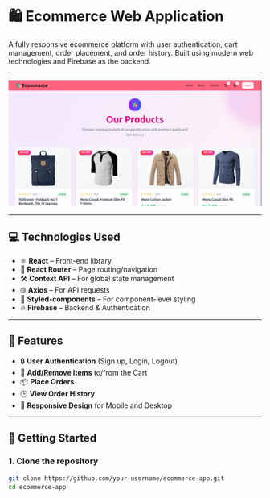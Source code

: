 <!-- Project Banner -->
# 🛍️ Ecommerce Web Application

A fully responsive ecommerce platform with user authentication, cart management, order placement, and order history. Built using modern web technologies and Firebase as the backend.

---
<p align="center">
  <img src="Ecommerce.png" alt="Ecommerce Project Banner" />
</p>

---
## 💻 Technologies Used

- ⚛️ **React** – Front-end library
- 🚦 **React Router** – Page routing/navigation
- 🛠️ **Context API** – For global state management
- 🌐 **Axios** – For API requests
- 💅 **Styled-components** – For component-level styling
- 🔥 **Firebase** – Backend & Authentication

---

## 🔑 Features

- 🔒 **User Authentication** (Sign up, Login, Logout)
- 🛒 **Add/Remove Items** to/from the Cart
- 📦 **Place Orders**
- 🕒 **View Order History**
- 📱 **Responsive Design** for Mobile and Desktop

---

## 🚀 Getting Started

### 1. Clone the repository
```bash
git clone https://github.com/your-username/ecommerce-app.git
cd ecommerce-app
